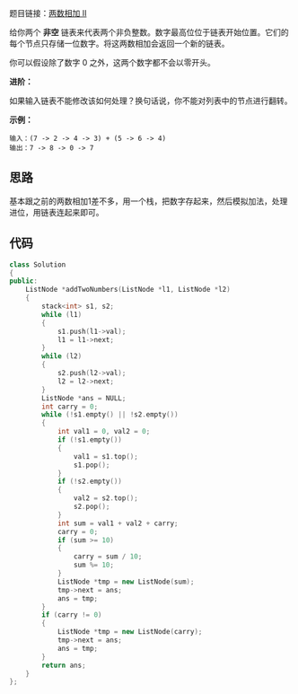 题目链接：[两数相加 II](https://leetcode-cn.com/problems/add-two-numbers-ii/)

给你两个 **非空** 链表来代表两个非负整数。数字最高位位于链表开始位置。它们的每个节点只存储一位数字。将这两数相加会返回一个新的链表。

你可以假设除了数字 0 之外，这两个数字都不会以零开头。

 

**进阶：**

如果输入链表不能修改该如何处理？换句话说，你不能对列表中的节点进行翻转。

 

**示例：**

```
输入：(7 -> 2 -> 4 -> 3) + (5 -> 6 -> 4)
输出：7 -> 8 -> 0 -> 7
```

## 思路

基本跟之前的两数相加1差不多，用一个栈，把数字存起来，然后模拟加法，处理进位，用链表连起来即可。

## 代码

```cpp
class Solution
{
public:
    ListNode *addTwoNumbers(ListNode *l1, ListNode *l2)
    {
        stack<int> s1, s2;
        while (l1)
        {
            s1.push(l1->val);
            l1 = l1->next;
        }
        while (l2)
        {
            s2.push(l2->val);
            l2 = l2->next;
        }
        ListNode *ans = NULL;
        int carry = 0;
        while (!s1.empty() || !s2.empty())
        {
            int val1 = 0, val2 = 0;
            if (!s1.empty())
            {
                val1 = s1.top();
                s1.pop();
            }
            if (!s2.empty())
            {
                val2 = s2.top();
                s2.pop();
            }
            int sum = val1 + val2 + carry;
            carry = 0;
            if (sum >= 10)
            {
                carry = sum / 10;
                sum %= 10;
            }
            ListNode *tmp = new ListNode(sum);
            tmp->next = ans;
            ans = tmp;
        }
        if (carry != 0)
        {
            ListNode *tmp = new ListNode(carry);
            tmp->next = ans;
            ans = tmp;
        }
        return ans;
    }
};
```

